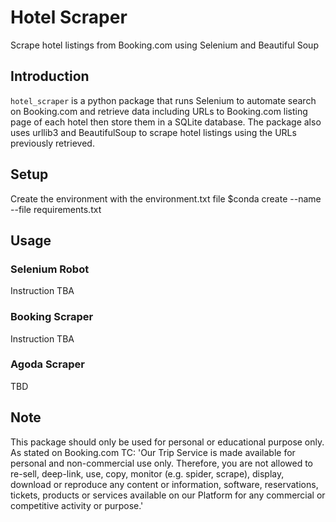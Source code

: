 # Hotel Scraper
Scrape hotel listings from Booking.com using Selenium and Beautiful Soup

## Introduction
`hotel_scraper` is a python package that runs Selenium to automate search on Booking.com and retrieve data including URLs to Booking.com listing page of each hotel then store them in a SQLite database. The package also uses urllib3 and BeautifulSoup to scrape hotel listings using the URLs previously retrieved.

## Setup
Create the environment with the environment.txt file
$conda create --name <env> --file requirements.txt
  
## Usage
### Selenium Robot
Instruction TBA

### Booking Scraper
Instruction TBA

### Agoda Scraper
TBD

## Note
This package should only be used for personal or educational purpose only. As stated on Booking.com TC:
'Our Trip Service is made available for personal and non-commercial use only. Therefore, you are not allowed to re-sell, deep-link, use, copy, monitor (e.g. spider, scrape), display, download or reproduce any content or information, software, reservations, tickets, products or services available on our Platform for any commercial or competitive activity or purpose.'

